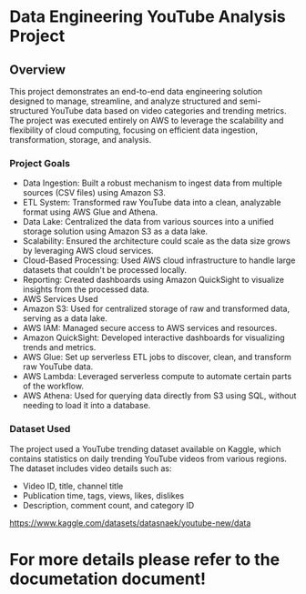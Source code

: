 # Data Engineering YouTube Analysis Project
## Overview
This project demonstrates an end-to-end data engineering solution designed to manage, streamline, and analyze structured and semi-structured YouTube data based on video categories and trending metrics. The project was executed entirely on AWS to leverage the scalability and flexibility of cloud computing, focusing on efficient data ingestion, transformation, storage, and analysis.

### Project Goals
 * Data Ingestion: Built a robust mechanism to ingest data from multiple sources (CSV files) using Amazon S3.
 * ETL System: Transformed raw YouTube data into a clean, analyzable format using AWS Glue and Athena.
 * Data Lake: Centralized the data from various sources into a unified storage solution using Amazon S3 as a data lake.
 * Scalability: Ensured the architecture could scale as the data size grows by leveraging AWS cloud services.
 * Cloud-Based Processing: Used AWS cloud infrastructure to handle large datasets that couldn't be processed locally.
 * Reporting: Created dashboards using Amazon QuickSight to visualize insights from the processed data.
 * AWS Services Used
 * Amazon S3: Used for centralized storage of raw and transformed data, serving as a data lake.
 * AWS IAM: Managed secure access to AWS services and resources.
 * Amazon QuickSight: Developed interactive dashboards for visualizing trends and metrics.
 * AWS Glue: Set up serverless ETL jobs to discover, clean, and transform raw YouTube data.
 * AWS Lambda: Leveraged serverless compute to automate certain parts of the workflow.
 * AWS Athena: Used for querying data directly from S3 using SQL, without needing to load it into a database.

### Dataset Used
The project used a YouTube trending dataset available on Kaggle, which contains statistics on daily trending YouTube videos from various regions. The dataset includes video details such as:

 * Video ID, title, channel title
 * Publication time, tags, views, likes, dislikes
 * Description, comment count, and category ID

https://www.kaggle.com/datasets/datasnaek/youtube-new/data

# For more details please refer to the documetation document!
